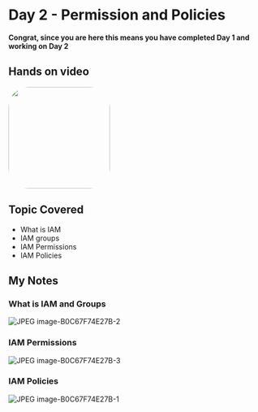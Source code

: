 
# Day 2 - Permission and Policies

**Congrat, since you are here this means you have completed Day 1 and working on Day 2**


## Hands on video
<a href="https://youtu.be/eY3xiz6OR40">
<img src="https://i3.ytimg.com/vi/eY3xiz6OR40/hqdefault.jpg" align="center" width="200" style="border-radius:40px" />
</a>

## Topic Covered
  - What is IAM
  - IAM groups
  - IAM Permissions
  - IAM Policies


## My Notes
  ### What is IAM and Groups
  ![JPEG image-B0C67F74E27B-2](https://user-images.githubusercontent.com/41295276/119443487-51584880-bd47-11eb-9e8c-d8eaa9958a9c.jpeg)

  ### IAM Permissions
  ![JPEG image-B0C67F74E27B-3](https://user-images.githubusercontent.com/41295276/119443473-4d2c2b00-bd47-11eb-9ad7-44547a311e83.jpeg)

  ### IAM Policies
  ![JPEG image-B0C67F74E27B-1](https://user-images.githubusercontent.com/41295276/119443492-52897580-bd47-11eb-9457-67772dc317fe.jpeg)
